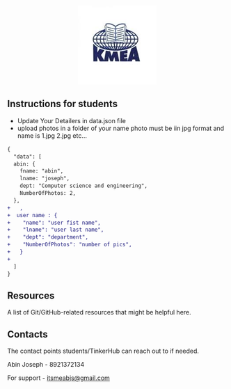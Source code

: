 <div align="center"> 
    <img src="./images/kmea-logo.jpeg" alt="KMEA Logo"/>
</div>

## Instructions for students

- Update Your Detailers in data.json file
- upload photos in a folder of your name photo must be iin jpg format and name is 1.jpg 2.jpg etc...

```diff
{
  "data": [
  abin: {
    fname: "abin",
    lname: "joseph",
    dept: "Computer science and engineering",
    NumberOfPhotos: 2,
  },
+   ,
+  user name : {
+    "name": "user fist name",
+    "lname": "user last name",
+    "dept": "department",
+    "NumberOfPhotos": "number of pics",
+   }
+
  ]
}

```

## Resources

A list of Git/GitHub-related resources that might be helpful here.

## Contacts

The contact points students/TinkerHub can reach out to if needed.

Abin Joseph - 8921372134

For support - itsmeabjs@gmail.com
